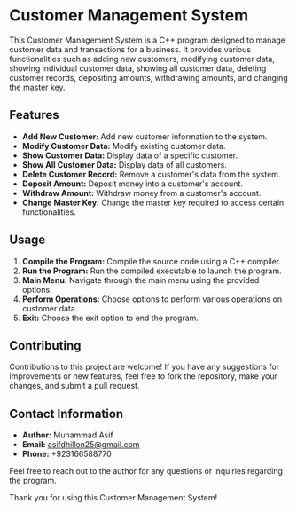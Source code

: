 # Customer Management System

This Customer Management System is a C++ program designed to manage customer data and transactions for a business. It provides various functionalities such as adding new customers, modifying customer data, showing individual customer data, showing all customer data, deleting customer records, depositing amounts, withdrawing amounts, and changing the master key.

## Features

- **Add New Customer:** Add new customer information to the system.
- **Modify Customer Data:** Modify existing customer data.
- **Show Customer Data:** Display data of a specific customer.
- **Show All Customer Data:** Display data of all customers.
- **Delete Customer Record:** Remove a customer's data from the system.
- **Deposit Amount:** Deposit money into a customer's account.
- **Withdraw Amount:** Withdraw money from a customer's account.
- **Change Master Key:** Change the master key required to access certain functionalities.

## Usage

1. **Compile the Program:** Compile the source code using a C++ compiler.
2. **Run the Program:** Run the compiled executable to launch the program.
3. **Main Menu:** Navigate through the main menu using the provided options.
4. **Perform Operations:** Choose options to perform various operations on customer data.
5. **Exit:** Choose the exit option to end the program.

## Contributing

Contributions to this project are welcome! If you have any suggestions for improvements or new features, feel free to fork the repository, make your changes, and submit a pull request.

## Contact Information

- **Author:** Muhammad Asif
- **Email:** asifdhillon25@gmail.com
- **Phone:** +923166588770

Feel free to reach out to the author for any questions or inquiries regarding the program.

Thank you for using this Customer Management System!
